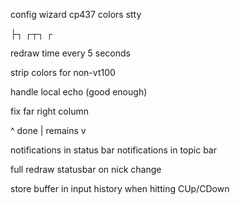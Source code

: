 config wizard
  cp437
  colors
  stty

├┐ ┌┬┐ ┌ 

redraw time every 5 seconds

strip colors for non-vt100

handle local echo  (good enough)

fix far right column



^ done | remains v



notifications in status bar
notifications in topic bar

full redraw statusbar on nick change

store buffer in input history when hitting CUp/CDown

